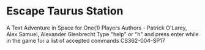 # Escape Taurus Station
A Text Adventure in Space for One(1) Players
Authors - Patrick O'Larey, Alex Samuel, Alexander Giesbrecht
Type "help" or "h" and press enter while in the game for a list of accepted commands
CS362-004-SP17
